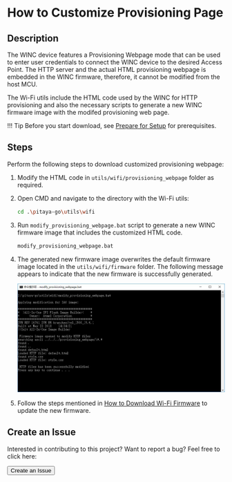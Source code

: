 # How to Customize Provisioning Page

## Description

The WINC device features a Provisioning Webpage mode that can be used to enter user credentials to connect the WINC device to the desired Access Point. The HTTP server and the actual HTML provisioning webpage is embedded in the WINC firmware, therefore, it cannot be modified from the host MCU. 

The Wi-Fi utils include the HTML code used by the WINC for HTTP provisioning and also the necessary scripts to generate a new WINC firmware image with the modifed provisioning web page.

!!! Tip
	Before you start download, see [Prepare for Setup](index.md) for prerequisites.

## Steps

Perform the following steps to download customized provisioning webpage:

1. Modify the HTML code in `utils/wifi/provisioning_webpage` folder as required.

2. Open CMD and navigate to the directory with the Wi-Fi utils:

	``` sh
	cd .\pitaya-go\utils\wifi
	```

3. Run `modify_provisioning_webpage.bat` script to generate a new WINC firmware image that
includes the customized HTML code.

	``` sh
	modify_provisioning_webpage.bat
	```

4. The generated new firmware image overwrites the default firmware image located in the `utils/wifi/firmware` folder. The following message appears to indicate that the new firmware is successfully generated.

	![](assets/images/modify-provisioning-webpage.jpg)

5. Follow the steps mentioned in [How to Download Wi-Fi Firmware](download-firmware.md) to update the new firmware.


## Create an Issue

Interested in contributing to this project? Want to report a bug? Feel free to click here:

<a href="https://github.com/makerdiary/pitaya-go/issues/new"><button data-md-color-primary="marsala"><i class="fa fa-github"></i> Create an Issue</button></a>


